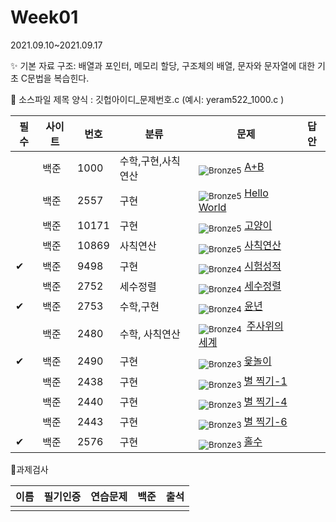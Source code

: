 <!-- tier 리스트 S -->

[Unrated]: https://user-images.githubusercontent.com/33937365/126247607-85783912-c11a-4d50-ac36-8cc7dcb75cd2.png
[Bronze5]: https://user-images.githubusercontent.com/33937365/126247611-e362d727-17a4-4737-a232-5827e185ab7c.png
[Bronze4]: https://user-images.githubusercontent.com/33937365/126247612-89cbc675-e1d4-43a2-950b-1cb014dca697.png
[Bronze3]: https://user-images.githubusercontent.com/33937365/126247613-b8408610-7bc4-40f8-804f-a30a45ddbb68.png
[Bronze2]: https://user-images.githubusercontent.com/33937365/126247614-d85dc6ff-a520-4c00-82bd-eb593b156bd8.png
[Bronze1]: https://user-images.githubusercontent.com/33937365/126247616-04b2ab30-9891-4b7b-8cb4-38e99b97e834.png
[Silver5]: https://user-images.githubusercontent.com/33937365/126247618-38c5c905-672b-4d75-808e-8a7d45ea577d.png
[Silver4]: https://user-images.githubusercontent.com/33937365/126247620-ba2d1b96-b0aa-4b88-80c5-71569c69bbc3.png
[Silver3]: https://user-images.githubusercontent.com/33937365/126247621-1b55b7f4-3a79-4348-8a63-f00c1813853e.png
[Silver2]: https://user-images.githubusercontent.com/33937365/126247622-a83b30a9-6618-4593-b775-6f6730afd3f6.png
[Silver1]: https://user-images.githubusercontent.com/33937365/126247625-8d82f8ab-6f95-4ef8-a243-be31f548596e.png
[Gold5]: https://user-images.githubusercontent.com/33937365/126247627-2979d4d5-915a-4c4e-adb7-c171f9bafe28.png
[Gold4]: https://user-images.githubusercontent.com/33937365/126247629-b24e1e24-4579-450f-bc3c-f166361091dd.png
[Gold3]: https://user-images.githubusercontent.com/33937365/126247630-80fb15af-debc-451d-a937-6c9c6bfa693b.png
[Gold2]: https://user-images.githubusercontent.com/33937365/126247633-7112f6a6-57da-4d1d-953f-5414ba8ffc3d.png
[Gold1]: https://user-images.githubusercontent.com/33937365/126247635-42bd3af9-e129-4379-b44a-22d75de3def6.png
[Platinum5]: https://user-images.githubusercontent.com/33937365/126247636-763e3bc4-43a9-4724-8ce1-c2288aecb636.png
[Platinum4]: https://user-images.githubusercontent.com/33937365/126247637-af30d243-2771-4966-b0bb-0901b9fd4989.png
[Platinum3]: https://user-images.githubusercontent.com/33937365/126247640-cfd654db-86d8-42a9-8d1b-0f3494758330.png
[Platinum2]: https://user-images.githubusercontent.com/33937365/126247641-3e60e9a6-5116-4005-a87d-bfb59969c87a.png
[Platinum1]: https://user-images.githubusercontent.com/33937365/126247643-23bba5ac-52c4-442a-a88a-2eb8998f6446.png
[Diamond5]: https://user-images.githubusercontent.com/33937365/126247645-870445bf-25d9-45ce-9c07-a25949ffad21.png
[Diamond4]: https://user-images.githubusercontent.com/33937365/126247646-b2d7e328-c205-448d-a5bf-c6294c07edaa.png
[Diamond3]: https://user-images.githubusercontent.com/33937365/126247647-db568f94-882f-410c-bd1b-63d49c87623c.png
[Diamond2]: https://user-images.githubusercontent.com/33937365/126247648-52f92f07-0fb9-4b1d-a344-6e9b81d81044.png
[Diamond1]: https://user-images.githubusercontent.com/33937365/126247649-4d068f63-f5e1-40df-910e-dceeb2b7de99.png
[Ruby5]: https://user-images.githubusercontent.com/33937365/126247652-94013ea7-9a96-4068-b922-01535c85801d.png
[Ruby4]: https://user-images.githubusercontent.com/33937365/126247655-a10f7077-6341-416e-938c-b500b7022aca.png
[Ruby3]: https://user-images.githubusercontent.com/33937365/126247656-d0e16a36-5080-4585-a465-4e4f5302beef.png
[Ruby2]: https://user-images.githubusercontent.com/33937365/126247659-1d249660-02a2-4a95-966f-074f99df70fe.png
[Ruby1]: https://user-images.githubusercontent.com/33937365/126247660-8e0d236d-eaef-42b3-8983-28f9e6c94ff9.png
<!-- tier 리스트 E -->

# Week01

2021.09.10~2021.09.17

✨ 기본 자료 구조: 배열과 포인터, 메모리 할당, 구조체의 배열, 문자와 문자열에 대한 기초 C문법을 복습힌다.



📌 소스파일 제목 양식 :  깃헙아이디\_문제번호.c  (예시:  yeram522_1000.c )

| 필수 | 사이트 | 번호  | 분류               | 문제                                                         | 답안 |
| ---- | ------ | ----- | ------------------ | ------------------------------------------------------------ | ---- |
|      | 백준   | 1000  | 수학,구현,사칙연산 | <sub>![Bronze5]</sub>  [A+B](https://www.acmicpc.net/problem/1000) |      |
|      | 백준   | 2557  | 구현               | <sub>![Bronze5]</sub>   [Hello World](https://www.acmicpc.net/problem/2557) |      |
|      | 백준   | 10171 | 구현               | <sub>![Bronze5]</sub>    [고양이](https://www.acmicpc.net/problem/10171) |      |
|      | 백준   | 10869 | 사칙연산           | <sub>![Bronze5]</sub>    [사칙연산](https://www.acmicpc.net/problem/10869) |      |
| ✔    | 백준   | 9498  | 구현               | <sub>![Bronze4]</sub>    [시험성적](https://www.acmicpc.net/problem/9498) |      |
|      | 백준   | 2752  | 세수정렬           | <sub>![Bronze4 ]</sub>    [세수정렬](https://www.acmicpc.net/problem/2752) |      |
| ✔    | 백준   | 2753  | 수학,구현          | <sub>![Bronze4]</sub>    [윤년](https://www.acmicpc.net/problem/2753) |      |
|      | 백준   | 2480  | 수학, 사칙연산     | <sub>![Bronze4] </sub>   [주사위의 세계](https://www.acmicpc.net/problem/2480) |      |
| ✔    | 백준   | 2490  | 구현               | <sub>![Bronze3] </sub>    [윷놀이](https://www.acmicpc.net/problem/2490) |      |
|      | 백준   | 2438  | 구현               | <sub>![Bronze3] </sub>    [별 찍기-1](https://www.acmicpc.net/problem/2438) |      |
|      | 백준   | 2440  | 구현               | <sub>![Bronze3] </sub>    [별 찍기-4](https://www.acmicpc.net/problem/2440) |      |
|      | 백준   | 2443  | 구현               | <sub>![Bronze3] </sub>    [별 찍기-6](https://www.acmicpc.net/problem/2443) |      |
| ✔    | 백준   | 2576  | 구현               | <sub>![Bronze3] </sub>    [홀수](https://www.acmicpc.net/problem/2576) |      |





📌과제검사

| 이름 | 필기인증 | 연습문제 | 백준 | 출석 |
| ---- | -------- | -------- | ---- | ---- |
|      |          |          |      |      |





